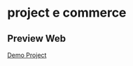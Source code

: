 # project e commerce

## Preview Web

[Demo Project](https://anang20.github.io/bootstrap_ecommerce/)
